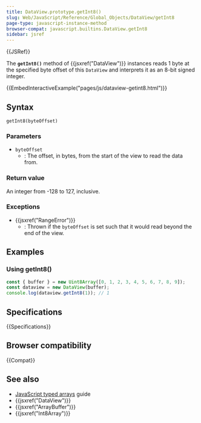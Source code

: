 ```yaml
---
title: DataView.prototype.getInt8()
slug: Web/JavaScript/Reference/Global_Objects/DataView/getInt8
page-type: javascript-instance-method
browser-compat: javascript.builtins.DataView.getInt8
sidebar: jsref
---
```


{{JSRef}}

The **`getInt8()`** method of {{jsxref("DataView")}} instances reads 1 byte at the specified byte offset of this `DataView` and interprets it as an 8-bit signed integer.

{{EmbedInteractiveExample("pages/js/dataview-getint8.html")}}

## Syntax

```js-nolint
getInt8(byteOffset)
```

### Parameters

- `byteOffset`
  - : The offset, in bytes, from the start of the view to read the data from.

### Return value

An integer from -128 to 127, inclusive.

### Exceptions

- {{jsxref("RangeError")}}
  - : Thrown if the `byteOffset` is set such that it would read beyond the end of the view.

## Examples

### Using getInt8()

```js
const { buffer } = new Uint8Array([0, 1, 2, 3, 4, 5, 6, 7, 8, 9]);
const dataview = new DataView(buffer);
console.log(dataview.getInt8(1)); // 1
```

## Specifications

{{Specifications}}

## Browser compatibility

{{Compat}}

## See also

- [JavaScript typed arrays](/en-US/docs/Web/JavaScript/Guide/Typed_arrays) guide
- {{jsxref("DataView")}}
- {{jsxref("ArrayBuffer")}}
- {{jsxref("Int8Array")}}
